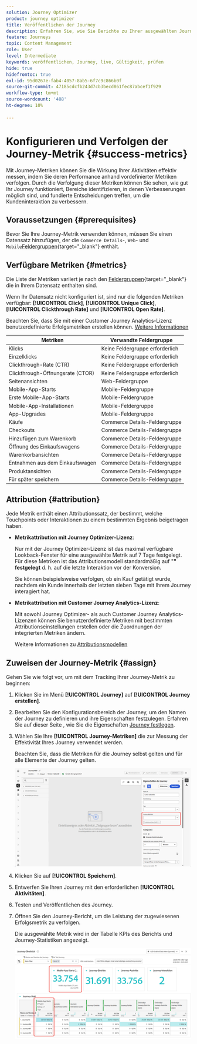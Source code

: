 ```yaml
---
solution: Journey Optimizer
product: journey optimizer
title: Veröffentlichen der Journey
description: Erfahren Sie, wie Sie Berichte zu Ihrer ausgewählten Journey-Metrik erstellen
feature: Journeys
topic: Content Management
role: User
level: Intermediate
keywords: veröffentlichen, Journey, live, Gültigkeit, prüfen
hide: true
hidefromtoc: true
exl-id: 95d0267e-fab4-4057-8ab5-6f7c9c866b0f
source-git-commit: 47185cdcfb243d7cb3becd861fec87abcef1f929
workflow-type: tm+mt
source-wordcount: '488'
ht-degree: 10%

---
```


# Konfigurieren und Verfolgen der Journey-Metrik {#success-metrics}

Mit Journey-Metriken können Sie die Wirkung Ihrer Aktivitäten effektiv messen, indem Sie deren Performance anhand vordefinierter Metriken verfolgen.
Durch die Verfolgung dieser Metriken können Sie sehen, wie gut Ihr Journey funktioniert, Bereiche identifizieren, in denen Verbesserungen möglich sind, und fundierte Entscheidungen treffen, um die Kundeninteraktion zu verbessern.

## Voraussetzungen {#prerequisites}

Bevor Sie Ihre Journey-Metrik verwenden können, müssen Sie einen Datensatz hinzufügen, der die `Commerce Details`-, `Web`- und `Mobile`[Feldergruppen](https://experienceleague.adobe.com/docs/experience-platform/xdm/tutorials/create-schema-ui.html?lang=de#field-group){target="_blank"} enthält.

## Verfügbare Metriken {#metrics}

Die Liste der Metriken variiert je nach den [Feldergruppen](https://experienceleague.adobe.com/docs/experience-platform/xdm/tutorials/create-schema-ui.html?lang=de#field-group){target="_blank"} die in Ihrem Datensatz enthalten sind.

Wenn Ihr Datensatz nicht konfiguriert ist, sind nur die folgenden Metriken verfügbar: **[!UICONTROL Click]**, **[!UICONTROL Unique Click]**, **[!UICONTROL Clickthrough Rate]** und **[!UICONTROL Open Rate]**.

Beachten Sie, dass Sie mit einer Customer Journey Analytics-Lizenz benutzerdefinierte Erfolgsmetriken erstellen können. [Weitere Informationen](https://experienceleague.adobe.com/en/docs/analytics-platform/using/cja-components/cja-calcmetrics/cm-workflow/participation-metric)


| Metriken | Verwandte Feldergruppe |
|-|-|
| Klicks | Keine Feldergruppe erforderlich |
| Einzelklicks | Keine Feldergruppe erforderlich |
| Clickthrough-Rate (CTR) | Keine Feldergruppe erforderlich |
| Clickthrough-Öffnungsrate (CTOR) | Keine Feldergruppe erforderlich |
| Seitenansichten | Web-Feldergruppe |
| Mobile-App-Starts | Mobile-Feldergruppe |
| Erste Mobile-App-Starts | Mobile-Feldergruppe |
| Mobile-App-Installationen | Mobile-Feldergruppe |
| App-Upgrades | Mobile-Feldergruppe |
| Käufe | Commerce Details-Feldergruppe |
| Checkouts | Commerce Details-Feldergruppe |
| Hinzufügen zum Warenkorb | Commerce Details-Feldergruppe |
| Öffnung des Einkaufswagens | Commerce Details-Feldergruppe |
| Warenkorbansichten | Commerce Details-Feldergruppe |
| Entnahmen aus dem Einkaufswagen | Commerce Details-Feldergruppe |
| Produktansichten | Commerce Details-Feldergruppe |
| Für später speichern | Commerce Details-Feldergruppe |

## Attribution {#attribution}

Jede Metrik enthält einen Attributionssatz, der bestimmt, welche Touchpoints oder Interaktionen zu einem bestimmten Ergebnis beigetragen haben.

* **Metrikattribution mit Journey Optimizer-Lizenz**:

  Nur mit der Journey Optimizer-Lizenz ist das maximal verfügbare Lookback-Fenster für eine ausgewählte Metrik auf 7 Tage festgelegt. Für diese Metriken ist das Attributionsmodell standardmäßig auf &quot;**&quot; festgelegt** d. h. auf die letzte Interaktion vor der Konversion.

  Sie können beispielsweise verfolgen, ob ein Kauf getätigt wurde, nachdem ein Kunde innerhalb der letzten sieben Tage mit Ihrem Journey interagiert hat.

* **Metrikattribution mit Customer Journey Analytics-Lizenz**:

  Mit sowohl Journey Optimizer- als auch Customer Journey Analytics-Lizenzen können Sie benutzerdefinierte Metriken mit bestimmten Attributionseinstellungen erstellen oder die Zuordnungen der integrierten Metriken ändern.

  Weitere Informationen zu [Attributionsmodellen](https://experienceleague.adobe.com/en/docs/analytics-platform/using/cja-dataviews/component-settings/attribution#attribution-models)

## Zuweisen der Journey-Metrik {#assign}

Gehen Sie wie folgt vor, um mit dem Tracking Ihrer Journey-Metrik zu beginnen:

1. Klicken Sie im Menü **[!UICONTROL Journey]** auf **[!UICONTROL Journey erstellen]**.

1. Bearbeiten Sie den Konfigurationsbereich der Journey, um den Namen der Journey zu definieren und ihre Eigenschaften festzulegen. Erfahren Sie auf dieser Seite , wie Sie die Eigenschaften [ Journey festlegen](../building-journeys/journey-properties.md).

1. Wählen Sie Ihre **[!UICONTROL Journey-Metriken]** die zur Messung der Effektivität Ihres Journey verwendet werden.

   Beachten Sie, dass die Metriken für die Journey selbst gelten und für alle Elemente der Journey gelten.

   ![](assets/success_metric.png)

1. Klicken Sie auf **[!UICONTROL Speichern]**.

1. Entwerfen Sie Ihren Journey mit den erforderlichen **[!UICONTROL Aktivitäten]**.

1. Testen und Veröffentlichen des Journey.

1. Öffnen Sie den Journey-Bericht, um die Leistung der zugewiesenen Erfolgsmetrik zu verfolgen.

   Die ausgewählte Metrik wird in der Tabelle KPIs des Berichts und Journey-Statistiken angezeigt.

   ![](assets/success_metric_2.png)
